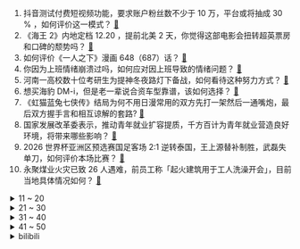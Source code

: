 1. 抖音测试付费短视频功能，要求账户粉丝数不少于 10 万，平台或将抽成 30 % ，如何评价这一模式？ [:link:](https://www.zhihu.com/question/630407912)
2. 《海王 2》内地定档 12.20 ，提前北美 2 天，你觉得这部电影会扭转超英票房和口碑的颓势吗？ [:link:](https://www.zhihu.com/question/629707774)
3. 如何评价《一人之下》漫画 648（687）话？ [:link:](https://www.zhihu.com/question/630485258)
4. 你因为上班情绪崩溃过吗，如何应对因上班导致的情绪问题？ [:link:](https://www.zhihu.com/question/630020719)
5. 河南一高校数十位考研生为提神冬夜路灯下备战，如何看待这种努力方式？ [:link:](https://www.zhihu.com/question/630295987)
6. 想买海豹 DM-i，但是老一辈说合资车型靠谱，该如何选择？ [:link:](https://www.zhihu.com/question/630395462)
7. 《虹猫蓝兔七侠传》结局为何不用日漫常用的双方先打一架然后一通嘴炮，最后双方握手言和相互谅解的套路? [:link:](https://www.zhihu.com/question/593368571)
8. 国家发展改革委表示，推动青年就业扩容提质，千方百计为青年就业营造良好环境，将带来哪些影响？ [:link:](https://www.zhihu.com/question/630419940)
9. 2026 世界杯亚洲区预选赛国足客场 2:1 逆转泰国，王上源替补制胜，武磊失单刀，如何评价本场比赛？ [:link:](https://www.zhihu.com/question/630408683)
10. 永聚煤业火灾已致 26 人遇难，前员工称「起火建筑用于工人洗澡开会」，目前当地具体情况如何？ [:link:](https://www.zhihu.com/question/630416322)
<details>
<summary>11 ~ 20</summary>

11. 缅北电诈重要头目明国平、明菊兰、明珍珍被成功抓获并移交中国警方，哪些信息值得关注？ [:link:](https://www.zhihu.com/question/630425466)
12. 2023 广州车展最值得买和最不值得买的车分别是什么？ [:link:](https://www.zhihu.com/question/629587608)
13. 大批艺人明星退出直播间，刘涛、李湘、陈赫已停播，如何看待这一现象？直播带货行业该如何规范化发展？ [:link:](https://www.zhihu.com/question/630388264)
14. 2023 年新能源汽车行业有哪些「突破性」进展？ [:link:](https://www.zhihu.com/question/629587559)
15. 十年了，为什么 Faker 还是可以这么强？ [:link:](https://www.zhihu.com/question/629944181)
16. 上海顶流学区房溢价正在消失，两年血亏近 300 万，中介称「跌回 2017 年」，释放了哪些信息？ [:link:](https://www.zhihu.com/question/630383035)
17. 宇宙中没有氧气，将尸体放到太空中，它会腐烂吗？ [:link:](https://www.zhihu.com/question/627364448)
18. 结合广州车展，能给汽车小白一些实用的选车建议吗？ [:link:](https://www.zhihu.com/question/629587655)
19. 如果站在你家宠物的角度，你觉得它会跟你说什么？ [:link:](https://www.zhihu.com/question/629649774)
20. 高中让人崩溃的瞬间是什么？ [:link:](https://www.zhihu.com/question/487981566)
</details>
<details>
<summary>21 ~ 30</summary>

21. 芙卡洛斯会在芙宁娜传说第二幕中复活吗？ [:link:](https://www.zhihu.com/question/629624287)
22. 如何评价浦泽直树的《Pluto》？ [:link:](https://www.zhihu.com/question/21523214)
23. 有没有一件事让你感觉母爱是那么伟大？ [:link:](https://www.zhihu.com/question/402397472)
24. 黄袍怪奎木狼那么爱百花羞公主，为什么得不到她的心? [:link:](https://www.zhihu.com/question/425238655)
25. 程序员每天会阅读哪些技术网站来提升自己? [:link:](https://www.zhihu.com/question/629894384)
26. 冬天让宝宝「动」起来，家长都有哪些好地方可以推荐？ [:link:](https://www.zhihu.com/question/493904727)
27. 中年男性，最难得的品质是什么？ [:link:](https://www.zhihu.com/question/630375970)
28. 2023年数字外贸真牛奖举行，95后00后成主力军，如何看待该现象？数字外贸是否已成年轻人创业新赛道？ [:link:](https://www.zhihu.com/question/630423145)
29. 因为责任心太强，工作中做事过于认真，对工作逐渐失去热情，要如何应对？ [:link:](https://www.zhihu.com/question/630020723)
30. 新手学摄影最开始要买什么价位的相机？ [:link:](https://www.zhihu.com/question/629944117)
</details>
<details>
<summary>31 ~ 40</summary>

31. 电脑自由，你还记得第一台自己组装的台式机吗？ [:link:](https://www.zhihu.com/question/630057327)
32. 你是否认同「追星是一种放弃自我价值，而将价值寄托在别人身上的过程」？ [:link:](https://www.zhihu.com/question/630200700)
33. 程序员为什么要不能一次性写好，需要一直改bug ？ [:link:](https://www.zhihu.com/question/629534956)
34. 国内AI大模型已近80个，哪个最有前途？ [:link:](https://www.zhihu.com/question/608763410)
35. 2023 广州车展上，各家车企们都在「卷」什么？ [:link:](https://www.zhihu.com/question/629587510)
36. 有哪些好用且性价比高的便携式音响? [:link:](https://www.zhihu.com/question/628937822)
37. 2023 广州车展上，有哪些汽车行业的新趋势？ [:link:](https://www.zhihu.com/question/629587428)
38. 如果你想安慰芙宁娜应该怎么说呢？ [:link:](https://www.zhihu.com/question/630275613)
39. 张译在电影《无价之宝》中的表现如何？ [:link:](https://www.zhihu.com/question/629565367)
40. 如果 VR 一体机只用来串连电脑玩 VR 游戏或看电影，需要在意其储存空间大小吗？ [:link:](https://www.zhihu.com/question/628631286)
</details>
<details>
<summary>41 ~ 50</summary>

41. 上班是一种精神摩擦吗?上完一天班你是否有一种精神透支的感觉？ [:link:](https://www.zhihu.com/question/630274405)
42. 中美在平等尊重基础上恢复两军高层沟通，开展中美两军战区领导通话，有哪些信息值得关注？ [:link:](https://www.zhihu.com/question/630385390)
43. 你改装自行车走过最大的弯路是什么？ [:link:](https://www.zhihu.com/question/630163184)
44. 广电总局治理网络微短剧，下线微短剧 2.5 万多部，抖音、快手、微信打击违规微短剧，哪些信息值得关注？ [:link:](https://www.zhihu.com/question/630409367)
45. 马云家族信托拟出售阿里巴巴创始人股份，涉及股票市值 8.707 亿美元，哪些信息值得关注？ [:link:](https://www.zhihu.com/question/630441832)
46. 多家信托踩雷杭州私募跑路事件，知情人士称最大的一家 30 亿左右，监管已启动调查，哪些信息值得关注？ [:link:](https://www.zhihu.com/question/630391920)
47. 10 月 7 日以来首次！安理会通过决议，在加沙实行「人道主义暂停」，这意味着什么？ [:link:](https://www.zhihu.com/question/630383868)
48. 11 月 16 日荣耀发布的「绿洲护眼屏」，展现了国产屏哪些里程碑式的亮点？ [:link:](https://www.zhihu.com/question/630417157)
49. 油痘肌秋冬适合什么洗面奶？ [:link:](https://www.zhihu.com/question/626988216)
50. 想到的第一句含有“东”字的古诗词有哪些？ [:link:](https://www.zhihu.com/question/626476826)
</details><details>
<summary>bilibili</summary>

</details>